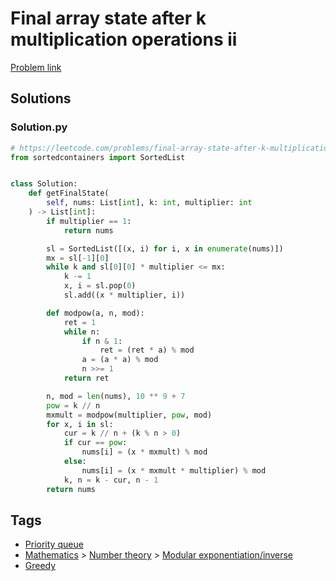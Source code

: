 # Final array state after k multiplication operations ii

[Problem link](https://leetcode.com/problems/final-array-state-after-k-multiplication-operations-ii/)

## Solutions


### Solution.py
```py
# https://leetcode.com/problems/final-array-state-after-k-multiplication-operations-ii/
from sortedcontainers import SortedList


class Solution:
    def getFinalState(
        self, nums: List[int], k: int, multiplier: int
    ) -> List[int]:
        if multiplier == 1:
            return nums

        sl = SortedList([(x, i) for i, x in enumerate(nums)])
        mx = sl[-1][0]
        while k and sl[0][0] * multiplier <= mx:
            k -= 1
            x, i = sl.pop(0)
            sl.add((x * multiplier, i))

        def modpow(a, n, mod):
            ret = 1
            while n:
                if n & 1:
                    ret = (ret * a) % mod
                a = (a * a) % mod
                n >>= 1
            return ret

        n, mod = len(nums), 10 ** 9 + 7
        pow = k // n
        mxmult = modpow(multiplier, pow, mod)
        for x, i in sl:
            cur = k // n + (k % n > 0)
            if cur == pow:
                nums[i] = (x * mxmult) % mod
            else:
                nums[i] = (x * mxmult * multiplier) % mod
            k, n = k - cur, n - 1
        return nums
```
## Tags

* [Priority queue](/Collections/priority-queue.md#priority-queue)
* [Mathematics](/Collections/mathematics.md#mathematics) > [Number theory](/Collections/mathematics.md#number-theory) > [Modular exponentiation/inverse](/Collections/mathematics.md#modular-exponentiation-inverse)
* [Greedy](/Collections/greedy.md#greedy)
